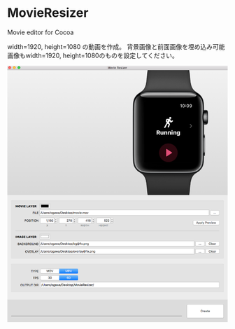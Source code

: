 # MovieResizer
Movie editor for Cocoa

width=1920, height=1080 の動画を作成。
背景画像と前面画像を埋め込み可能
画像もwidth=1920, height=1080のものを設定してください。

![preview](https://github.com/aqubi/MovieResizer/blob/master/preview.png)
